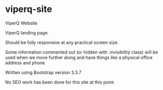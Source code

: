 # viperq-site
ViperQ Website

ViperQ landing page.

Should be fully responsive at any practical screen size.

Some information commented out (or hidden with .invisibility class) will be used when we move further along and have things like a physical office address and phone

Written using Bootstrap version 3.3.7

No SEO work has been done for this site at this point.
